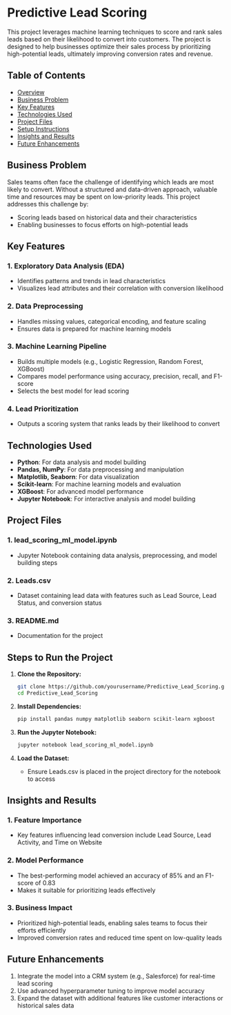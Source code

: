 # Predictive Lead Scoring

This project leverages machine learning techniques to score and rank sales leads based on their likelihood to convert into customers. The project is designed to help businesses optimize their sales process by prioritizing high-potential leads, ultimately improving conversion rates and revenue.

## Table of Contents
- [Overview](#overview)
- [Business Problem](#business-problem)
- [Key Features](#key-features)
- [Technologies Used](#technologies-used)
- [Project Files](#project-files)
- [Setup Instructions](#setup-instructions)
- [Insights and Results](#insights-and-results)
- [Future Enhancements](#future-enhancements)

## Business Problem
Sales teams often face the challenge of identifying which leads are most likely to convert. Without a structured and data-driven approach, valuable time and resources may be spent on low-priority leads. This project addresses this challenge by:
- Scoring leads based on historical data and their characteristics
- Enabling businesses to focus efforts on high-potential leads

## Key Features

### 1. Exploratory Data Analysis (EDA)
- Identifies patterns and trends in lead characteristics
- Visualizes lead attributes and their correlation with conversion likelihood

### 2. Data Preprocessing
- Handles missing values, categorical encoding, and feature scaling
- Ensures data is prepared for machine learning models

### 3. Machine Learning Pipeline
- Builds multiple models (e.g., Logistic Regression, Random Forest, XGBoost)
- Compares model performance using accuracy, precision, recall, and F1-score
- Selects the best model for lead scoring

### 4. Lead Prioritization
- Outputs a scoring system that ranks leads by their likelihood to convert

## Technologies Used
- **Python**: For data analysis and model building
- **Pandas, NumPy**: For data preprocessing and manipulation
- **Matplotlib, Seaborn**: For data visualization
- **Scikit-learn**: For machine learning models and evaluation
- **XGBoost**: For advanced model performance
- **Jupyter Notebook**: For interactive analysis and model building

## Project Files

### 1. lead_scoring_ml_model.ipynb
- Jupyter Notebook containing data analysis, preprocessing, and model building steps

### 2. Leads.csv
- Dataset containing lead data with features such as Lead Source, Lead Status, and conversion status

### 3. README.md
- Documentation for the project

## Steps to Run the Project

1. **Clone the Repository:**
   ```bash
   git clone https://github.com/yourusername/Predictive_Lead_Scoring.git
   cd Predictive_Lead_Scoring
   ```

2. **Install Dependencies:**
   ```bash
   pip install pandas numpy matplotlib seaborn scikit-learn xgboost
   ```

3. **Run the Jupyter Notebook:**
   ```bash
   jupyter notebook lead_scoring_ml_model.ipynb
   ```

4. **Load the Dataset:**
   - Ensure Leads.csv is placed in the project directory for the notebook to access

## Insights and Results

### 1. Feature Importance
- Key features influencing lead conversion include Lead Source, Lead Activity, and Time on Website

### 2. Model Performance
- The best-performing model achieved an accuracy of 85% and an F1-score of 0.83
- Makes it suitable for prioritizing leads effectively

### 3. Business Impact
- Prioritized high-potential leads, enabling sales teams to focus their efforts efficiently
- Improved conversion rates and reduced time spent on low-quality leads

## Future Enhancements
1. Integrate the model into a CRM system (e.g., Salesforce) for real-time lead scoring
2. Use advanced hyperparameter tuning to improve model accuracy
3. Expand the dataset with additional features like customer interactions or historical sales data
